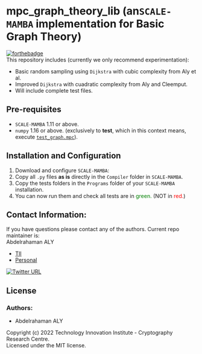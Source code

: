 # mpc_graph_theory_lib (an`SCALE-MAMBA` implementation for Basic Graph Theory)

[![forthebadge](https://forthebadge.com/images/badges/built-by-codebabes.svg)](https://cryptography.tii.ae/about-us)\
This repository includes (currently we only recommend experimentation):

* Basic random sampling using `Dijkstra` with cubic complexity from Aly et al.
* Improved `Dijkstra` with cuadratic complexity from Aly and Cleemput.
* Will include complete test files.

## Pre-requisites
* `SCALE-MAMBA` 1.11 or above. 
* `numpy` 1.16 or above. (exclusively to __test__, which in this context means, execute [`test_graph.mpc`](mpc_graph_theory_lib/test_graph/test_graph.mpc)).

## Installation and Configuration
1. Download and configure `SCALE-MAMBA`:
2. Copy all  `.py` files __as is__ directly in the `Compiler` folder in `SCALE-MAMBA`. 
3. Copy the tests folders in the `Programs` folder of your `SCALE-MAMBA` installation. 
4. You can now run them and check all tests are in <span style='color:green'>green.</span> (NOT in <span style='color:red'>red.</span>)

## Contact Information:
If you have questions please contact any of the authors. Current repo maintainer is:\
Abdelrahaman ALY
  * [TII](mailto:abdelrahaman.aly@tii.ae) 
  * [Personal](mailto:abdelrahaman.aly@gmail.ae) 
 
[![Twitter URL](https://img.shields.io/twitter/url/https/twitter.com/abdito_8.svg?style=social&label=Follow%20%40abdito_8)](https://twitter.com/abdito_8)
## License
### Authors: 
* Abdelrahaman ALY


Copyright (c) 2022 Technology Innovation Institute - Cryptography Research Centre.\
Licensed under the MIT license.

